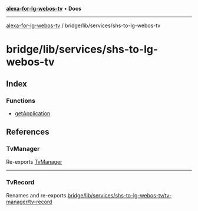 [**alexa-for-lg-webos-tv**](../../../../README.md) • **Docs**

***

[alexa-for-lg-webos-tv](../../../../modules.md) / bridge/lib/services/shs-to-lg-webos-tv

# bridge/lib/services/shs-to-lg-webos-tv

## Index

### Functions

- [getApplication](functions/getApplication.md)

## References

### TvManager

Re-exports [TvManager](tv-manager/classes/TvManager.md)

***

### TvRecord

Renames and re-exports [bridge/lib/services/shs-to-lg-webos-tv/tv-manager/tv-record](tv-manager/tv-record/README.md)
